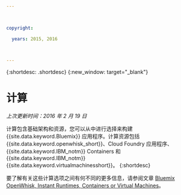 ```yaml
---

 

copyright:

  years: 2015, 2016

 

---
```


{:shortdesc: .shortdesc} 
{:new_window: target="_blank"}

# 计算
*上次更新时间：2016 年 2 月 19 日*

计算包含基础架构和资源，您可以从中进行选择来构建 {{site.data.keyword.Bluemix}} 应用程序。计算资源包括 {{site.data.keyword.openwhisk_short}}、Cloud Foundry 应用程序、{{site.data.keyword.IBM_notm}} Containers 和 {{site.data.keyword.IBM_notm}} {{site.data.keyword.virtualmachinesshort}}。
{:shortdesc}

要了解有关这些计算选项之间有何不同的更多信息，请参阅文章 [Bluemix OpenWhisk, Instant Runtimes, Containers or Virtual Machines](https://developer.ibm.com/bluemix/2015/08/05/bluemix-instant-runtimes-containers-or-virtual-machines/)。
